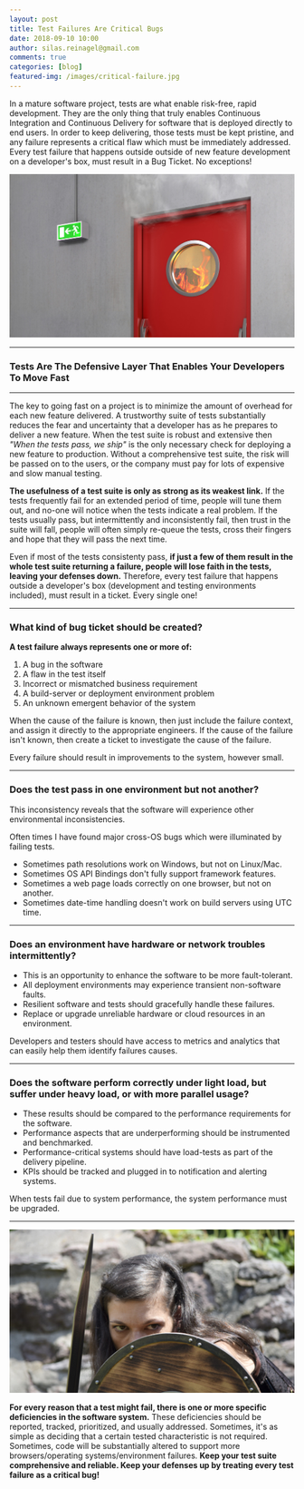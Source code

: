 ```yaml
---
layout: post
title: Test Failures Are Critical Bugs
date: 2018-09-10 10:00
author: silas.reinagel@gmail.com
comments: true
categories: [blog]
featured-img: /images/critical-failure.jpg
---
```


In a mature software project, tests are what enable risk-free, rapid development. They are the only thing that truly enables Continuous Integration and Continuous Delivery for software that is deployed directly to end users. In order to keep delivering, those tests must be kept pristine, and any failure represents a critical flaw which must be immediately addressed. Every test failure that happens outside outside of new feature development on a developer's box, must result in a Bug Ticket. No exceptions!

<img src="/images/critical-failure.jpg" alt="Smoke billowing out of a laboratory door, fire seen through the door's window."  />

----

### Tests Are The Defensive Layer That Enables Your Developers To Move Fast

----

The key to going fast on a project is to minimize the amount of overhead for each new feature delivered. A trustworthy suite of tests substantially reduces the fear and uncertainty that a developer has as he prepares to deliver a new feature. When the test suite is robust and extensive then *"When the tests pass, we ship"* is the only necessary check for deploying a new feature to production. Without a comprehensive test suite, the risk will be passed on to the users, or the company must pay for lots of expensive and slow manual testing. 

**The usefulness of a test suite is only as strong as its weakest link.** If the tests frequently fail for an extended period of time, people will tune them out, and no-one will notice when the tests indicate a real problem. If the tests usually pass, but intermittently and inconsistently fail, then trust in the suite will fall, people will often simply re-queue the tests, cross their fingers and hope that they will pass the next time. 

Even if most of the tests consistenty pass, **if just a few of them result in the whole test suite returning a failure, people will lose faith in the tests, leaving your defenses down.** Therefore, every test failure that happens outside a developer's box (development and testing environments included), must result in a ticket. Every single one!

----

### What kind of bug ticket should be created?

**A test failure always represents one or more of:**

1. A bug in the software
2. A flaw in the test itself
3. Incorrect or mismatched business requirement
4. A build-server or deployment environment problem
5. An unknown emergent behavior of the system

When the cause of the failure is known, then just include the failure context, and assign it directly to the appropriate engineers. 
If the cause of the failure isn't known, then create a ticket to investigate the cause of the failure.

Every failure should result in improvements to the system, however small.

----

### Does the test pass in one environment but not another?

This inconsistency reveals that the software will experience other environmental inconsistencies.

Often times I have found major cross-OS bugs which were illuminated by failing tests. 
- Sometimes path resolutions work on Windows, but not on Linux/Mac. 
- Sometimes OS API Bindings don't fully support framework features. 
- Sometimes a web page loads correctly on one browser, but not on another.
- Sometimes date-time handling doesn't work on build servers using UTC time.

----

### Does an environment have hardware or network troubles intermittently?

- This is an opportunity to enhance the software to be more fault-tolerant.
- All deployment environments may experience transient non-software faults. 
- Resilient software and tests should gracefully handle these failures.
- Replace or upgrade unreliable hardware or cloud resources in an environment.

Developers and testers should have access to metrics and analytics that can easily help them identify failures causes.

----

### Does the software perform correctly under light load, but suffer under heavy load, or with more parallel usage?

- These results should be compared to the performance requirements for the software.
- Performance aspects that are underperforming should be instrumented and benchmarked.
- Performance-critical systems should have load-tests as part of the delivery pipeline.
- KPIs should be tracked and plugged in to notification and alerting systems.

When tests fail due to system performance, the system performance must be upgraded.

----

<img src="/images/shields-up.jpg" alt="Female warrior, defensively holding her shield."  />

**For every reason that a test might fail, there is one or more specific deficiencies in the software system.** These deficiencies should be reported, tracked, prioritized, and usually addressed. Sometimes, it's as simple as deciding that a certain tested characteristic is not required. Sometimes, code will be substantially altered to support more browsers/operating systems/environment failures. **Keep your test suite comprehensive and reliable. Keep your defenses up by treating every test failure as a critical bug!**
